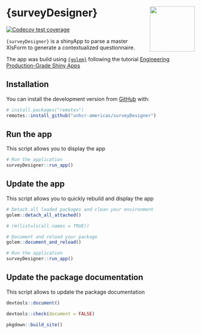 
# {surveyDesigner} <img src="https://raw.githubusercontent.com/unhcr-americas/surveyDesigner/master/inst/hex-surveyDesigner.png" align="right" width="120"/>

<!-- badges: start -->
[![Codecov test coverage](https://codecov.io/gh/unhcr-americas/surveyDesigner/branch/main/graph/badge.svg)](https://codecov.io/gh/unhcr-americas/surveyDesigner?branch=main)
<!-- badges: end -->


`{surveyDesigner}` is a shinyApp to parse a master XlsForm to generate a contextualized questionnaire.

The app was build using [`{golem}`](https://thinkr-open.github.io/golem) following the tutorial [Engineering Production-Grade Shiny Apps](https://engineering-shiny.org//)

## Installation

You can install the development version from [GitHub](https://github.com/Thinkr-open/golem) with:

``` r
# install.packages("remotes")
remotes::install_github("unhcr-americas/surveyDesigner")
```

## Run the app  
This script allows you to display the app

``` r
# Run the application
surveyDesigner::run_app()
```

## Update the app  
This script allows you to quickly rebuild and display the app

``` r
# Detach all loaded packages and clean your environment
golem::detach_all_attached()

# rm(list=ls(all.names = TRUE))

# Document and reload your package
golem::document_and_reload()

# Run the application
surveyDesigner::run_app()
```



## Update the package documentation

This script allows to update the package documentation

``` r
devtools::document()

devtools::check(document = FALSE)

pkgdown::build_site()
```

